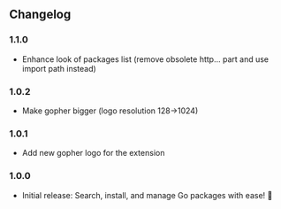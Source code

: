 ## Changelog

### 1.1.0
- Enhance look of packages list (remove obsolete http... part and use import path instead)

### 1.0.2
- Make gopher bigger (logo resolution 128->1024)

### 1.0.1
- Add new gopher logo for the extension

### 1.0.0
- Initial release: Search, install, and manage Go packages with ease! 🎉
